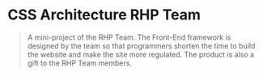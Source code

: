 # CSS Architecture RHP Team

> A mini-project of the RHP Team. The Front-End framework is designed by the team so that programmers shorten the time to build the website and make the site more regulated. The product is also a gift to the RHP Team members.
